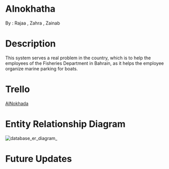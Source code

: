# Alnokhatha
By : Rajaa , Zahra , Zainab

# Description 
This system serves a real problem in the country, which is to help the employees of the Fisheries Department in Bahrain, as it helps the employee organize marine parking for boats. 

  # Trello 
  [AlNokhada](https://trello.com/b/AuCook6R/%D8%A7%D9%84%D9%86%D9%88%D8%AE%D8%B0%D8%A9)
  
  # Entity Relationship Diagram
  ![database_er_diagram_](https://media.git.generalassemb.ly/user/50463/files/6c51c065-ecd9-4d23-b949-bb6037119dcc)


# Future Updates
 
